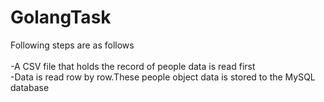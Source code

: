 # GolangTask

Following steps are as follows <br>
<br>
 -A CSV file that holds the record of people data is read first <br>
 -Data is read row by row.These people object data is stored to the MySQL database<br>
